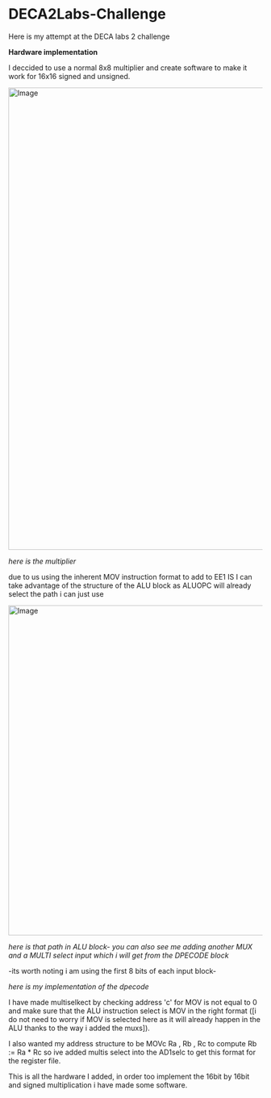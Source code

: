 # DECA2Labs-Challenge
Here is my attempt at the DECA labs 2 challenge

**Hardware implementation**

I deccided to use a normal 8x8 multiplier and create software to make it work for 16x16 signed and unsigned.

<img width="916" alt="Image" src="https://github.com/user-attachments/assets/3581ddd8-cc45-4cde-847d-bd6d60c9b20d" />

*here is the multiplier*

due to us using the inherent MOV instruction format to add to EE1 IS I can take advantage of the structure of the ALU block as ALUOPC will already select the path i can just use

<img width="654" alt="Image" src="https://github.com/user-attachments/assets/0d8f04fc-e311-46f3-b7ec-2df55a438b0b" />

*here is that path in ALU block- you can also see me adding another MUX and a MULTI select input which i will get from the DPECODE block*

-its worth noting i am using the first 8 bits of each input block-



*here is my implementation of the dpecode*

I have made multiselkect by checking address 'c' for MOV is not equal to 0 and make sure that the ALU instruction select is MOV in the right format ([i do not need to worry if MOV is selected here as it will already happen in the ALU thanks to the way i added the muxs]).

I also wanted my address structure to be MOVc Ra , Rb , Rc to compute Rb := Ra * Rc so ive added multis select into the AD1selc to get this format for the register file.

This is all the hardware I added, in order too implement the 16bit by 16bit and signed multiplication i have made some software.
